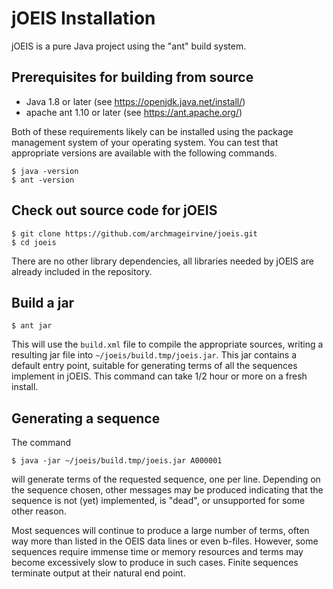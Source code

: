 jOEIS Installation
==================

jOEIS is a pure Java project using the "ant" build system.

## Prerequisites for building from source

* Java 1.8 or later (see https://openjdk.java.net/install/)
* apache ant 1.10 or later (see https://ant.apache.org/)

Both of these requirements likely can be installed using the package management system of your operating system. You can test that appropriate versions are available with the following commands.

    $ java -version
    $ ant -version

## Check out source code for jOEIS

    $ git clone https://github.com/archmageirvine/joeis.git
    $ cd joeis

There are no other library dependencies, all libraries needed by jOEIS are already included in the repository.

## Build a jar

    $ ant jar

This will use the `build.xml` file to compile the appropriate sources, writing a resulting jar file into `~/joeis/build.tmp/joeis.jar`.  This jar contains a default entry point, suitable for generating terms of all the sequences implement in jOEIS.  This command can take 1/2 hour or more on a fresh install.

## Generating a sequence

The command

    $ java -jar ~/joeis/build.tmp/joeis.jar A000001

will generate terms of the requested sequence, one per line.  Depending on the sequence chosen, other messages may be produced indicating that the sequence is not (yet) implemented, is "dead", or unsupported for some other reason.

Most sequences will continue to produce a large number of terms, often way more than listed in the OEIS data lines or even b-files. However, some sequences require immense time or memory resources and terms may become excessively slow to produce in such cases. Finite sequences terminate output at their natural end point.

